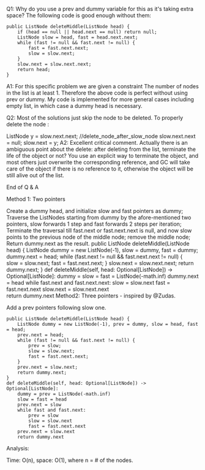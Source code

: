 ​Q1: Why do you use a prev and dummy variable for this as it's taking extra space? The following code is good enough without them:

    public ListNode deleteMiddle(ListNode head) {
        if (head == null || head.next == null) return null;
        ListNode slow = head, fast = head.next.next;
        while (fast != null && fast.next != null) {
            fast = fast.next.next;
            slow = slow.next;
        }
        slow.next = slow.next.next;
        return head;
    }
A1: For this specific problem we are given a constraint The number of nodes in the list is at least 1. Therefore the above code is perfect without using prev or dummy.
My code is implemented for more general cases including empty list, in which case a dummy head is necessary.

Q2: Most of the solutions just skip the node to be deleted.
To properly delete the node :

ListNode y = slow.next.next;  //delete_node_after_slow_node
slow.next.next = null;
slow.next = y;
A2: Excellent critical comment. Actually there is an ambiguous point about the delete: after deleting from the list, terminate the life of the object or not?
You use an explicit way to terminate the object, and most others just overwrite the corresponding reference, and GC will take care of the object if there is no reference to it, otherwise the object will be still alive out of the list.

End of Q & A

Method 1: Two pointers

Create a dummy head, and initialize slow and fast pointers as dummy;
Traverse the ListNodes starting from dummy by the afore-mentioned two pointers, slow forwards 1 step and fast forwards 2 steps per iteration;
Terminate the traversal till fast.next or fast.next.next is null, and now slow points to the previous node of the middle node; remove the middle node;
Return dummy.next as the result.
    public ListNode deleteMiddle(ListNode head) {
        ListNode dummy = new ListNode(-1), slow = dummy, fast = dummy; 
        dummy.next = head;
        while (fast.next != null && fast.next.next != null) {  
            slow = slow.next; 
            fast = fast.next.next;
        }
        slow.next = slow.next.next;
        return dummy.next; 
    }
    def deleteMiddle(self, head: Optional[ListNode]) -> Optional[ListNode]:
        dummy = slow = fast = ListNode(-math.inf)
        dummy.next = head
        while fast.next and fast.next.next:
            slow = slow.next
            fast = fast.next.next
        slow.next = slow.next.next    
        return dummy.next
Method2: Three pointers - inspired by @Zudas.

Add a prev pointers following slow one.

    public ListNode deleteMiddle(ListNode head) {
        ListNode dummy = new ListNode(-1), prev = dummy, slow = head, fast = head;
        prev.next = head;
        while (fast != null && fast.next != null) {  
            prev = slow;
            slow = slow.next; 
            fast = fast.next.next;
        }
        prev.next = slow.next;
        return dummy.next;       
    }
    def deleteMiddle(self, head: Optional[ListNode]) -> Optional[ListNode]:
        dummy = prev = ListNode(-math.inf)
        slow = fast = head
        prev.next = slow
        while fast and fast.next:
            prev = slow
            slow = slow.next
            fast = fast.next.next
        prev.next = slow.next
        return dummy.next
Analysis:

Time: O(n), space: O(1), where n = # of the nodes.
